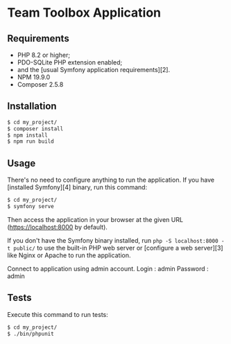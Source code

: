 Team Toolbox Application
========================

Requirements
------------

  * PHP 8.2 or higher;
  * PDO-SQLite PHP extension enabled;
  * and the [usual Symfony application requirements][2].
  * NPM 19.9.0
  * Composer 2.5.8

Installation
------------

```bash
$ cd my_project/
$ composer install
$ npm install
$ npm run build
```

Usage
-----

There's no need to configure anything to run the application. If you have
[installed Symfony][4] binary, run this command:

```bash
$ cd my_project/
$ symfony serve
```

Then access the application in your browser at the given URL (<https://localhost:8000> by default).

If you don't have the Symfony binary installed, run `php -S localhost:8000 -t public/`
to use the built-in PHP web server or [configure a web server][3] like Nginx or
Apache to run the application.

Connect to application using admin account.
Login : admin
Password : admin

Tests
-----

Execute this command to run tests:

```bash
$ cd my_project/
$ ./bin/phpunit
```
